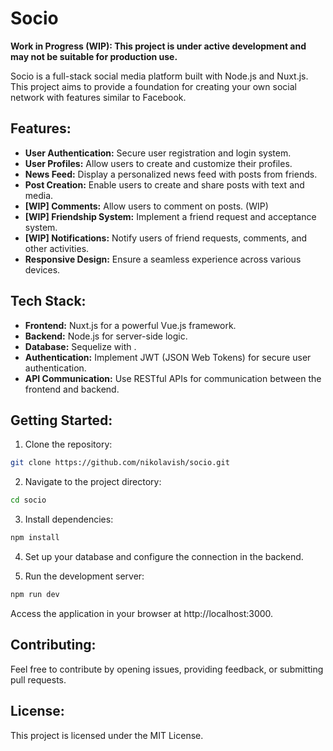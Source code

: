 # Socio

**Work in Progress (WIP): This project is under active development and may not be suitable for production use.**

Socio is a full-stack social media platform built with Node.js and Nuxt.js. This project aims to provide a foundation for creating your own social network with features similar to Facebook.

## Features:

- **User Authentication:** Secure user registration and login system.
- **User Profiles:** Allow users to create and customize their profiles.
- **News Feed:** Display a personalized news feed with posts from friends.
- **Post Creation:** Enable users to create and share posts with text and media.
- **[WIP] Comments:** Allow users to comment on posts. (WIP)
- **[WIP] Friendship System:** Implement a friend request and acceptance system.
- **[WIP] Notifications:** Notify users of friend requests, comments, and other activities.
- **Responsive Design:** Ensure a seamless experience across various devices.

## Tech Stack:

- **Frontend:** Nuxt.js for a powerful Vue.js framework.
- **Backend:** Node.js for server-side logic.
- **Database:** Sequelize with .
- **Authentication:** Implement JWT (JSON Web Tokens) for secure user authentication.
- **API Communication:** Use RESTful APIs for communication between the frontend and backend.

## Getting Started:

1. Clone the repository:

```bash
git clone https://github.com/nikolavish/socio.git
```

2. Navigate to the project directory:

```bash
cd socio
```

3. Install dependencies:

```bash
npm install
```

4. Set up your database and configure the connection in the backend.

5. Run the development server:
```bash
npm run dev
```

Access the application in your browser at http://localhost:3000.

## Contributing:

Feel free to contribute by opening issues, providing feedback, or submitting pull requests.

## License:

This project is licensed under the MIT License.